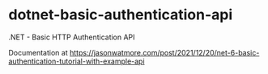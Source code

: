# dotnet-basic-authentication-api

.NET - Basic HTTP Authentication API

Documentation at https://jasonwatmore.com/post/2021/12/20/net-6-basic-authentication-tutorial-with-example-api
